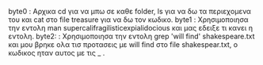 byte0 : Αρχικα cd για να μπω σε καθε folder, ls για να δω τα περιεχομενα του και cat στο file treasure για να δω τον κωδικο.
byte1 : Χρησιμοποιησα την εντολη man supercalifragilisticexpialidocious και μας εδειξε τι κανει η εντολη.
byte2: : Χρησιμοποιησα την εντολη grep 'will find' shakespeare.txt και μου βρηκε ολα τισ προτασεις με will find στο file shakespear.txt, ο κωδικος ηταν αυτος με τις _ .
